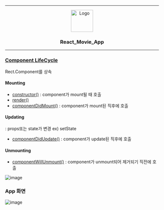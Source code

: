 * * *

<p align="center">
  <a href="https://github.com/reyeon1209/React_Movie_App/">
    <img src="https://user-images.githubusercontent.com/46713032/85989157-1b252280-ba2b-11ea-9313-5976c8e8253b.png" alt="Logo" width="72" height="72">
  </a>
</p>

<h3 align="center">React_Movie_App</h3>  

* * *

### [Component LifeCycle](https://ko.reactjs.org/docs/react-component.html)  

Rect.Component를 상속  

#### Mounting
- [constructor()](https://ko.reactjs.org/docs/react-component.html#constructor) : component가 mount될 때 호출  
- [render()](https://ko.reactjs.org/docs/react-component.html#render)  
- [componentDidMount()](https://ko.reactjs.org/docs/react-component.html#componentdidmount) : component가 mount된 직후에 호출  

#### Updating
: props또는 state가 변경 ex) setState  
- [componentDidUpdate()](https://ko.reactjs.org/docs/react-component.html#componentdidupdate) : component가 update된 직후에 호출  

#### Unmounting
- [componentWillUnmount()](https://ko.reactjs.org/docs/react-component.html#componentwillunmount) : component가 unmount되어 제거되기 직전에 호출  

![image](https://user-images.githubusercontent.com/46713032/92557304-d88f8a00-f2a6-11ea-97d6-bfb56ce49f23.png)  


### App 화면
![image](https://user-images.githubusercontent.com/46713032/92581368-924c2200-f2ca-11ea-83c6-6a6850c46791.png)  
